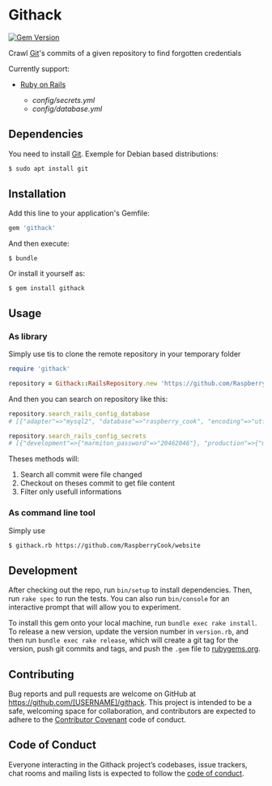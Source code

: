 # Githack

[![Gem Version](https://badge.fury.io/rb/githack.svg)](https://rubygems.org/gems/githack)

Crawl [Git][git]'s commits of a given repository to find forgotten credentials

Currently support:

- [Ruby on Rails](https://rubyonrails.org)

  - _config/secrets.yml_
  - _config/database.yml_

## Dependencies

You need to install [Git][git]. Exemple for Debian based distributions:

```bash
$ sudo apt install git
```

## Installation

Add this line to your application's Gemfile:

```ruby
gem 'githack'
```

And then execute:

    $ bundle

Or install it yourself as:

    $ gem install githack

## Usage

### As library

Simply use tis to clone the remote repository in your temporary folder

```ruby
require 'githack'

repository = Githack::RailsRepository.new 'https://github.com/RaspberryCook/website'
```

And then you can search on repository like this:

```ruby
repository.search_rails_config_database
# [{"adapter"=>"mysql2", "database"=>"raspberry_cook", "encoding"=>"utf8", "username"=>"raspberry_cook", "password"=>"secret", "host"=>"localhost", "pool"=>5, "timeout"=>5000}])

repository.search_rails_config_secrets
# [{"development"=>{"marmiton_password"=>"20462046"}, "production"=>{"marmiton_password"=>"20462046"}, "test"=>{"marmiton_password"=>"20462046"}}])
```

Theses methods will:

1. Search all commit were file changed
2. Checkout on theses commit to get file content
3. Filter only usefull informations

### As command line tool

Simply use

```bash
$ githack.rb https://github.com/RaspberryCook/website
```

## Development

After checking out the repo, run `bin/setup` to install dependencies. Then, run `rake spec` to run the tests. You can also run `bin/console` for an interactive prompt that will allow you to experiment.

To install this gem onto your local machine, run `bundle exec rake install`. To release a new version, update the version number in `version.rb`, and then run `bundle exec rake release`, which will create a git tag for the version, push git commits and tags, and push the `.gem` file to [rubygems.org](https://rubygems.org).

## Contributing

Bug reports and pull requests are welcome on GitHub at https://github.com/[USERNAME]/githack. This project is intended to be a safe, welcoming space for collaboration, and contributors are expected to adhere to the [Contributor Covenant](http://contributor-covenant.org) code of conduct.

## Code of Conduct

Everyone interacting in the Githack project’s codebases, issue trackers, chat rooms and mailing lists is expected to follow the [code of conduct](https://github.com/[USERNAME]/githack/blob/master/CODE_OF_CONDUCT.md).

[git]: https://git-scm.com/
